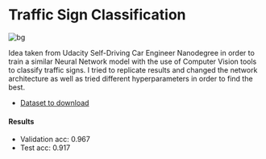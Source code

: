 # Traffic Sign Classification

![bg](https://www.researchgate.net/profile/Samira_Margae/publication/271472667/figure/fig5/AS:322640016363524@1453934782442/Fig-5-Random-representatives-of-the-43-traffic-sign-classes-in-the-GTSRB-dataset.png)

Idea taken from Udacity Self-Driving Car Engineer Nanodegree in order to train a similar Neural Network model with the use of Computer Vision tools to classify traffic signs. I tried to replicate results and changed the network architecture as well as tried different hyperparameters in order to find the best.

* [Dataset to download](http://benchmark.ini.rub.de/?section=gtsrb&subsection=dataset)

#### Results
* Validation acc: 0.967
* Test acc: 0.917
